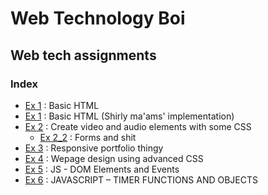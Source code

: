 # Web Technology Boi

## Web tech assignments

### Index

- [Ex 1](ex1/ex1.html) : Basic HTML
- [Ex 1](ex1_shirly_maam_impl/ex1.html) : Basic HTML (Shirly ma'ams' implementation)
- [Ex 2](ex2/ex2.html) :  Create video and audio elements with some CSS
  - [Ex 2_2](ex2/ex2_2.html) : Forms and shit
- [Ex 3](ex3/) : Responsive portfolio thingy
- [Ex 4](ex4/) : Wepage design using advanced CSS
- [Ex 5](ex5/) : JS - DOM Elements and Events
- [Ex 6](ex6/) : JAVASCRIPT – TIMER FUNCTIONS AND OBJECTS
